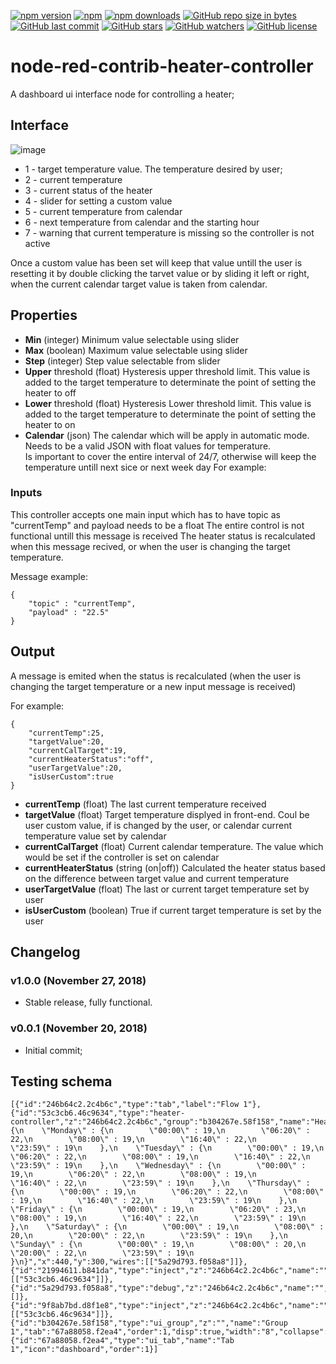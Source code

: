 [![npm version](https://img.shields.io/npm/v/node-red-contrib-heater-controller.svg?style=flat-square)](https://www.npmjs.com/package/node-red-contrib-heater-controller?activeTab=versions)
[![npm](https://img.shields.io/npm/dt/node-red-contrib-heater-controller.svg)](https://www.npmjs.com/package/node-red-contrib-heater-controller)
[![npm downloads](https://img.shields.io/npm/dm/node-red-contrib-heater-controller.svg?style=flat-square)](https://www.npmjs.com/package/node-red-contrib-heater-controller)
[![GitHub repo size in bytes](https://img.shields.io/github/repo-size/badges/shields.svg)](https://github.com/SergiuToporjinschi/node-red-contrib-heater-controller)
[![GitHub last commit](https://img.shields.io/github/last-commit/SergiuToporjinschi/node-red-contrib-heater-controller.svg)](https://github.com/SergiuToporjinschi/node-red-contrib-heater-controller/commits/master)
[![GitHub stars](https://img.shields.io/github/stars/SergiuToporjinschi/node-red-contrib-heater-controller.svg)](https://github.com/SergiuToporjinschi/node-red-contrib-heater-controller/stargazers)
[![GitHub watchers](https://img.shields.io/github/watchers/SergiuToporjinschi/node-red-contrib-heater-controller.svg)](https://github.com/SergiuToporjinschi/node-red-contrib-heater-controller/watchers)
[![GitHub license](https://img.shields.io/github/license/SergiuToporjinschi/node-red-contrib-heater-controller.svg)](https://github.com/SergiuToporjinschi/node-red-contrib-heater-controller/blob/master/LICENSE)

# node-red-contrib-heater-controller
A dashboard ui interface node for controlling a heater;

## Interface
![image](https://github.com/SergiuToporjinschi/node-red-contrib-heater-controller/raw/master/images/front-end.png)
 * 1 - target temperature value. The temperature desired by user;
 * 2 - current temperature
 * 3 - current status of the heater
 * 4 - slider for setting a custom value
 * 5 - current temperature from calendar
 * 6 - next temperature from calendar and the starting hour
 * 7 - warning that current temperature is missing so the controller is not active

Once a custom value has been set will keep that value untill the user is resetting it by double clicking the tarvet value or by sliding it left or right, when the current calendar target value is taken from calendar.

## Properties

  * **Min** (integer)
    Minimum value selectable using slider
  * **Max**  (boolean)
    Maximum value selectable using slider
  * **Step** (integer)
    Step value selectable from slider
  * **Upper** threshold (float)
    Hysteresis upper threshold limit. This value is added to the target
    temperature to determinate the point of setting the heater to off
  * **Lower** threshold (float)
    Hysteresis Lower threshold limit. This value is added to the target
    temperature to determinate the point of setting the heater to on
  * **Calendar** (json)
    The calendar which will be apply in automatic mode. Needs to be a
    valid JSON with float values for temperature.  
    Is important to cover the entire interval of 24/7, otherwise will
    keep the temperature untill next sice or next week day
    For example:

### Inputs

This controller accepts one main input which has to have topic as
"currentTemp" and payload needs to be a float
The entire control is not functional untill this message is received
The heater status is recalculated when this message recived, or when the
user is changing the target temperature.

Message example:
``` 
{
    "topic" : "currentTemp",
    "payload" : "22.5"
}      
```

## Output

A message is emited when the status is recalculated (when the user is
changing the target temperature or a new input message is received)

For example:
``` 
{
    "currentTemp":25,
    "targetValue":20,
    "currentCalTarget":19,
    "currentHeaterStatus":"off",
    "userTargetValue":20,
    "isUserCustom":true
}    
```

  * **currentTemp** (float)
    The last current temperature received
  * **targetValue** (float)
    Target temperature displyed in front-end. Coul be user custom value, if is changed by the user, or calendar current temperature value set by calendar
  * **currentCalTarget** (float)
    Current calendar temperature. The value which would be set if the controller is set on calendar
  * **currentHeaterStatus** (string (on|off))
    Calculated the heater status based on the difference between target value and current temperature
  * **userTargetValue** (float)
    The last or current target temperature set by user    
  * **isUserCustom** (boolean)
    True if current target temperature is set by the user
## Changelog

### v1.0.0 (November 27, 2018)
* Stable release, fully functional.
### v0.0.1 (November 20, 2018)
* Initial commit;

## Testing schema
```
[{"id":"246b64c2.2c4b6c","type":"tab","label":"Flow 1"},{"id":"53c3cb6.46c9634","type":"heater-controller","z":"246b64c2.2c4b6c","group":"b304267e.58f158","name":"HeatController","order":0,"width":0,"height":0,"sliderMinValue":10,"sliderMaxValue":35,"sliderStep":0.5,"thresholdRising":0.5,"thresholdFalling":0.5,"calendar":"{\n    \"Monday\" : {\n        \"00:00\" : 19,\n        \"06:20\" : 22,\n        \"08:00\" : 19,\n        \"16:40\" : 22,\n        \"23:59\" : 19\n    },\n    \"Tuesday\" : {\n        \"00:00\" : 19,\n        \"06:20\" : 22,\n        \"08:00\" : 19,\n        \"16:40\" : 22,\n        \"23:59\" : 19\n    },\n    \"Wednesday\" : {\n        \"00:00\" : 19,\n        \"06:20\" : 22,\n        \"08:00\" : 19,\n        \"16:40\" : 22,\n        \"23:59\" : 19\n    },\n    \"Thursday\" : {\n        \"00:00\" : 19,\n        \"06:20\" : 22,\n        \"08:00\" : 19,\n        \"16:40\" : 22,\n        \"23:59\" : 19\n    },\n    \"Friday\" : {\n        \"00:00\" : 19,\n        \"06:20\" : 23,\n        \"08:00\" : 19,\n        \"16:40\" : 22,\n        \"23:59\" : 19\n    },\n    \"Saturday\" : {\n        \"00:00\" : 19,\n        \"08:00\" : 20,\n        \"20:00\" : 22,\n        \"23:59\" : 19\n    },\n    \"Sunday\" : {\n        \"00:00\" : 19,\n        \"08:00\" : 20,\n        \"20:00\" : 22,\n        \"23:59\" : 19\n    }\n}","x":440,"y":300,"wires":[["5a29d793.f058a8"]]},{"id":"21994611.b841da","type":"inject","z":"246b64c2.2c4b6c","name":"","topic":"currentTemp","payload":"25","payloadType":"num","repeat":"","crontab":"","once":false,"onceDelay":0.1,"x":220,"y":320,"wires":[["53c3cb6.46c9634"]]},{"id":"5a29d793.f058a8","type":"debug","z":"246b64c2.2c4b6c","name":"","active":true,"tosidebar":true,"console":false,"tostatus":false,"complete":"true","x":590,"y":300,"wires":[]},{"id":"9f8ab7bd.d8f1e8","type":"inject","z":"246b64c2.2c4b6c","name":"","topic":"currentTemp","payload":"10","payloadType":"num","repeat":"","crontab":"","once":false,"onceDelay":0.1,"x":220,"y":280,"wires":[["53c3cb6.46c9634"]]},{"id":"b304267e.58f158","type":"ui_group","z":"","name":"Group 1","tab":"67a88058.f2ea4","order":1,"disp":true,"width":"8","collapse":false},{"id":"67a88058.f2ea4","type":"ui_tab","name":"Tab 1","icon":"dashboard","order":1}]
```
